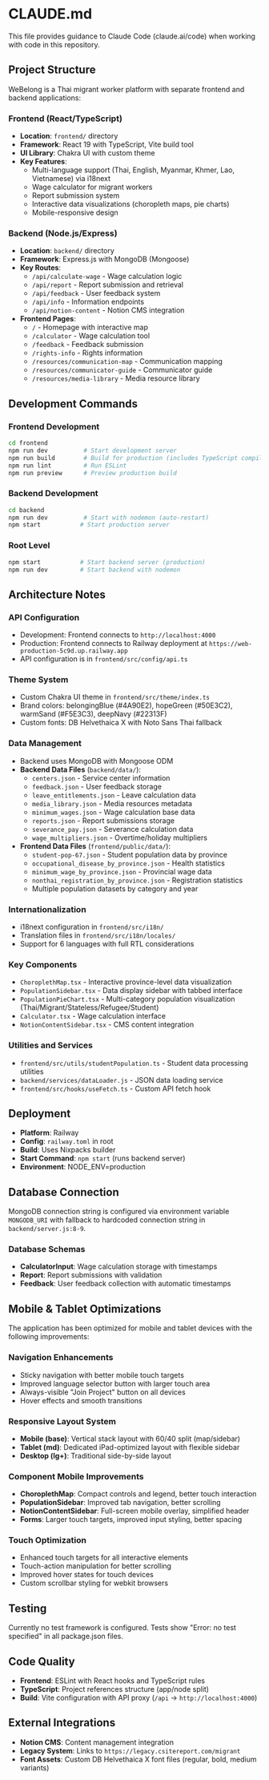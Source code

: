 # CLAUDE.md

This file provides guidance to Claude Code (claude.ai/code) when working with code in this repository.

## Project Structure

WeBelong is a Thai migrant worker platform with separate frontend and backend applications:

### Frontend (React/TypeScript)

- **Location**: `frontend/` directory
- **Framework**: React 19 with TypeScript, Vite build tool
- **UI Library**: Chakra UI with custom theme
- **Key Features**:
  - Multi-language support (Thai, English, Myanmar, Khmer, Lao, Vietnamese) via i18next
  - Wage calculator for migrant workers
  - Report submission system
  - Interactive data visualizations (choropleth maps, pie charts)
  - Mobile-responsive design

### Backend (Node.js/Express)

- **Location**: `backend/` directory
- **Framework**: Express.js with MongoDB (Mongoose)
- **Key Routes**:
  - `/api/calculate-wage` - Wage calculation logic
  - `/api/report` - Report submission and retrieval
  - `/api/feedback` - User feedback system
  - `/api/info` - Information endpoints
  - `/api/notion-content` - Notion CMS integration
- **Frontend Pages**:
  - `/` - Homepage with interactive map
  - `/calculator` - Wage calculation tool
  - `/feedback` - Feedback submission
  - `/rights-info` - Rights information
  - `/resources/communication-map` - Communication mapping
  - `/resources/communicator-guide` - Communicator guide
  - `/resources/media-library` - Media resource library

## Development Commands

### Frontend Development

```bash
cd frontend
npm run dev          # Start development server
npm run build        # Build for production (includes TypeScript compilation)
npm run lint         # Run ESLint
npm run preview      # Preview production build
```

### Backend Development

```bash
cd backend
npm run dev          # Start with nodemon (auto-restart)
npm start           # Start production server
```

### Root Level

```bash
npm start           # Start backend server (production)
npm run dev         # Start backend with nodemon
```

## Architecture Notes

### API Configuration

- Development: Frontend connects to `http://localhost:4000`
- Production: Frontend connects to Railway deployment at `https://web-production-5c9d.up.railway.app`
- API configuration is in `frontend/src/config/api.ts`

### Theme System

- Custom Chakra UI theme in `frontend/src/theme/index.ts`
- Brand colors: belongingBlue (#4A90E2), hopeGreen (#50E3C2), warmSand (#F5E3C3), deepNavy (#22313F)
- Custom fonts: DB Helvethaica X with Noto Sans Thai fallback

### Data Management

- Backend uses MongoDB with Mongoose ODM
- **Backend Data Files** (`backend/data/`):
  - `centers.json` - Service center information
  - `feedback.json` - User feedback storage
  - `leave_entitlements.json` - Leave calculation data
  - `media_library.json` - Media resources metadata
  - `minimum_wages.json` - Wage calculation base data
  - `reports.json` - Report submissions storage
  - `severance_pay.json` - Severance calculation data
  - `wage_multipliers.json` - Overtime/holiday multipliers
- **Frontend Data Files** (`frontend/public/data/`):
  - `student-pop-67.json` - Student population data by province
  - `occupational_disease_by_province.json` - Health statistics
  - `minimum_wage_by_province.json` - Provincial wage data
  - `nonthai_registration_by_province.json` - Registration statistics
  - Multiple population datasets by category and year

### Internationalization

- i18next configuration in `frontend/src/i18n/`
- Translation files in `frontend/src/i18n/locales/`
- Support for 6 languages with full RTL considerations

### Key Components

- `ChoroplethMap.tsx` - Interactive province-level data visualization
- `PopulationSidebar.tsx` - Data display sidebar with tabbed interface
- `PopulationPieChart.tsx` - Multi-category population visualization (Thai/Migrant/Stateless/Refugee/Student)
- `Calculator.tsx` - Wage calculation interface
- `NotionContentSidebar.tsx` - CMS content integration

### Utilities and Services

- `frontend/src/utils/studentPopulation.ts` - Student data processing utilities
- `backend/services/dataLoader.js` - JSON data loading service
- `frontend/src/hooks/useFetch.ts` - Custom API fetch hook

## Deployment

- **Platform**: Railway
- **Config**: `railway.toml` in root
- **Build**: Uses Nixpacks builder
- **Start Command**: `npm start` (runs backend server)
- **Environment**: NODE_ENV=production

## Database Connection

MongoDB connection string is configured via environment variable `MONGODB_URI` with fallback to hardcoded connection string in `backend/server.js:8-9`.

### Database Schemas

- **CalculatorInput**: Wage calculation storage with timestamps
- **Report**: Report submissions with validation
- **Feedback**: User feedback collection with automatic timestamps

## Mobile & Tablet Optimizations

The application has been optimized for mobile and tablet devices with the following improvements:

### Navigation Enhancements

- Sticky navigation with better mobile touch targets
- Improved language selector button with larger touch area
- Always-visible "Join Project" button on all devices
- Hover effects and smooth transitions

### Responsive Layout System

- **Mobile (base)**: Vertical stack layout with 60/40 split (map/sidebar)
- **Tablet (md)**: Dedicated iPad-optimized layout with flexible sidebar
- **Desktop (lg+)**: Traditional side-by-side layout

### Component Mobile Improvements

- **ChoroplethMap**: Compact controls and legend, better touch interaction
- **PopulationSidebar**: Improved tab navigation, better scrolling
- **NotionContentSidebar**: Full-screen mobile overlay, simplified header
- **Forms**: Larger touch targets, improved input styling, better spacing

### Touch Optimization

- Enhanced touch targets for all interactive elements
- Touch-action manipulation for better scrolling
- Improved hover states for touch devices
- Custom scrollbar styling for webkit browsers

## Testing

Currently no test framework is configured. Tests show "Error: no test specified" in all package.json files.

## Code Quality

- **Frontend**: ESLint with React hooks and TypeScript rules
- **TypeScript**: Project references structure (app/node split)
- **Build**: Vite configuration with API proxy (`/api` → `http://localhost:4000`)

## External Integrations

- **Notion CMS**: Content management integration
- **Legacy System**: Links to `https://legacy.csitereport.com/migrant`
- **Font Assets**: Custom DB Helvethaica X font files (regular, bold, medium variants)
